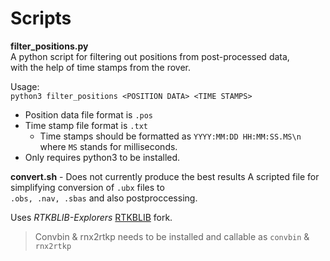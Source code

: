 # Scripts


**filter_positions.py**  
A python script for filtering out positions from post-processed data,  
with the help of time stamps from the rover.

Usage:  
`python3 filter_positions <POSITION DATA> <TIME STAMPS>`

* Position data file format is `.pos`
* Time stamp file format is `.txt`
  * Time stamps should be formatted as `YYYY:MM:DD HH:MM:SS.MS\n`  
  where `MS` stands for milliseconds.
* Only requires python3 to be installed.

**convert.sh**  - Does not currently produce the best results
A scripted file for simplifying conversion of `.ubx` files to  
`.obs, .nav, .sbas` and also postproccessing.  

Uses *RTKBLIB-Explorers* [RTKBLIB](https://github.com/rtklibexplorer/RTKLIB) fork.
> Convbin & rnx2rtkp needs to be installed and callable as `convbin` & `rnx2rtkp`

